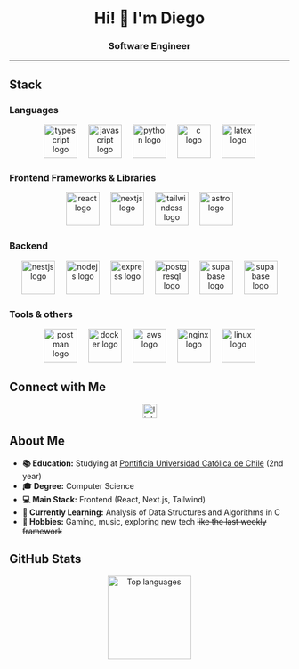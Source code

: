 <h1 align="center">Hi! 👋 I'm Diego</h1>
<h3 align="center">Software Engineer</h3>

---

## Stack

### Languages
<div align="center">
  <img src="https://skillicons.dev/icons?i=ts" height="60" alt="typescript logo" />
  <img width="12" />
  <img src="https://skillicons.dev/icons?i=js" height="60" alt="javascript logo" />
  <img width="12" />
  <img src="https://skillicons.dev/icons?i=py" height="60" alt="python logo" />
  <img width="12" />
  <img src="https://skillicons.dev/icons?i=c" height="60" alt="c logo" />
  <img width="12" />
  <img src="https://skillicons.dev/icons?i=latex" height="60" alt="latex logo" />
</div>

### Frontend Frameworks & Libraries
<div align="center">
  <img src="https://skillicons.dev/icons?i=react" height="60" alt="react logo" />
  <img width="12" />
  <img src="https://skillicons.dev/icons?i=nextjs" height="60" alt="nextjs logo" />
  <img width="12" />
  <img src="https://skillicons.dev/icons?i=tailwind" height="60" alt="tailwindcss logo" />
  <img width="12" />
  <img src="https://skillicons.dev/icons?i=astro" height="60" alt="astro logo" />
</div>

### Backend
<div align="center">
  <img src="https://skillicons.dev/icons?i=nestjs" height="60" alt="nestjs logo" />
  <img width="12" />
  <img src="https://skillicons.dev/icons?i=nodejs" height="60" alt="nodejs logo" />
  <img width="12" />
  <img src="https://skillicons.dev/icons?i=express" height="60" alt="express logo" />
  <img width="12" />
  <img src="https://skillicons.dev/icons?i=postgres" height="60" alt="postgresql logo" />
  <img width="12" />
  <img src="https://skillicons.dev/icons?i=supabase" height="60" alt="supabase logo" />
  <img width="12" />
  <img src="https://skillicons.dev/icons?i=prisma" height="60" alt="supabase logo" />
</div>

### Tools & others
<div align="center">
  <img src="https://skillicons.dev/icons?i=postman" height="60" alt="postman logo" />
  <img width="12" />
  <img src="https://skillicons.dev/icons?i=docker" height="60" alt="docker logo" />
  <img width="12" />
  <img src="https://skillicons.dev/icons?i=aws" height="60" alt="aws logo" />
  <img width="12" />
  <img src="https://skillicons.dev/icons?i=nginx" height="60" alt="nginx logo" />
  <img width="12" />
  <img src="https://skillicons.dev/icons?i=linux" height="60" alt="linux logo" />
</div>



## Connect with Me
<div align="center">
  <a href="https://linkedin.com/in/idiegoo" target="_blank">
    <img src="https://img.shields.io/static/v1?message=LinkedIn&logo=linkedin&label=idiegoo&color=0077B5&logoColor=white&style=for-the-badge" height="25" alt="linkedin logo" />
  </a>
</div>



## About Me

- **📚 Education:** Studying at [Pontificia Universidad Católica de Chile](https://www.uc.cl) (2nd year)  
- **🎓 Degree:** Computer Science  
- **💻 Main Stack:** Frontend (React, Next.js, Tailwind)  
- **📖 Currently Learning:** Analysis of Data Structures and Algorithms in C  
- **🎨 Hobbies:** Gaming, music, exploring new tech ~~like the last weekly framework~~



## GitHub Stats

<div align="center">
  <img src="https://github-readme-stats.vercel.app/api/top-langs/?username=idiegoo&layout=compact&theme=dracula&langs_count=5" height="150" alt="Top languages" />
</div>

</div>
